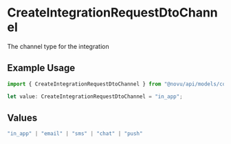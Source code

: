 # CreateIntegrationRequestDtoChannel

The channel type for the integration

## Example Usage

```typescript
import { CreateIntegrationRequestDtoChannel } from "@novu/api/models/components";

let value: CreateIntegrationRequestDtoChannel = "in_app";
```

## Values

```typescript
"in_app" | "email" | "sms" | "chat" | "push"
```